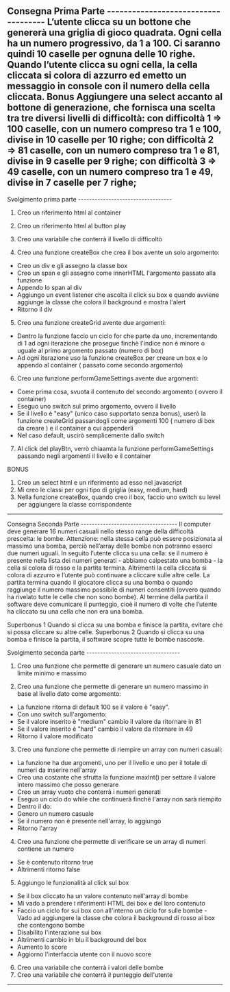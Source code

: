 Consegna Prima Parte ------------------------------------
L’utente clicca su un bottone che genererà una griglia di gioco quadrata. Ogni cella ha un numero progressivo, da 1 a 100. Ci saranno quindi 10 caselle per ognuna delle 10 righe. Quando l’utente clicca su ogni cella, la cella cliccata si colora di azzurro ed emetto un messaggio in console con il numero della cella cliccata.
Bonus
Aggiungere una select accanto al bottone di generazione, che fornisca una scelta tra tre diversi livelli di difficoltà:
con difficoltà 1 => 100 caselle, con un numero compreso tra 1 e 100, divise in 10 caselle per 10 righe;
con difficoltà 2 => 81 caselle, con un numero compreso tra 1 e 81, divise in 9 caselle per 9 righe;
con difficoltà 3 => 49 caselle, con un numero compreso tra 1 e 49, divise in 7 caselle per 7 righe;
----------------------------------------------------------

Svolgimento prima parte ----------------------------------

1. Creo un riferimento html al container
2. Creo un riferimento html al button play
3. Creo una variabile che conterrà il livello di difficoltò

4. Creo una funzione createBox che crea il box avente un solo argomento:
 - Creo un div e gli assegno la classe box
 - Creo un span e gli assegno come innerHTML l'argomento passato alla funzione
 - Appendo lo span al div
 - Aggiungo un event listener che ascolta il click su box e quando avviene aggiunge la classe che colora il background e mostra l'alert
 - Ritorno il div

5. Creo una funzione createGrid avente due argomenti:
 - Dentro la funzione faccio un ciclo for che parte da uno, incrementando di 1 ad ogni iterazione che prosegue finchè l'indice non è minore o uguale al primo argomento passato (numero di box)
 - Ad ogni iterazione uso la funzione createBox per creare un box e lo appendo al container ( passato come secondo argomento)

6. Creo una funzione performGameSettings avente due argomenti:
 - Come prima cosa, svuota il contenuto del secondo argomento ( ovvero il container)
 - Eseguo uno switch sul primo argomento, ovvero il livello
  - Se il livello è "easy" (unico caso supportato senza bonus), userò la funzione createGrid passandogli come argomenti 100 ( numero di box da creare ) e il container a cui appenderli
- Nel caso default, uscirò semplicemente dallo switch

7. Al click del playBtn, verrò chiaamta la funzione performGameSettings passando negli argomenti il livello e il container

BONUS
1. Creo un select html e un riferimento ad esso nel javascript
2. Mi creo le classi per ogni tipo di griglia (easy, medium, hard)
3. Nella funzione createBox, quando creo il box, faccio uno switch su level per aggiungere la classe corrispondente
----------------------------------------------------------


Consegna Seconda Parte -----------------------------------
Il computer deve generare 16 numeri casuali nello stesso range della difficoltà prescelta: le bombe. Attenzione: nella stessa cella può essere posizionata al massimo una bomba, perciò nell’array delle bombe non potranno esserci due numeri uguali.
In seguito l’utente clicca su una cella: se il numero è presente nella lista dei numeri generati - abbiamo calpestato una bomba - la cella si colora di rosso e la partita termina. Altrimenti la cella cliccata si colora di azzurro e l’utente può continuare a cliccare sulle altre celle.
La partita termina quando il giocatore clicca su una bomba o quando raggiunge il numero massimo possibile di numeri consentiti (ovvero quando ha rivelato tutte le celle che non sono bombe).
Al termine della partita il software deve comunicare il punteggio, cioè il numero di volte che l’utente ha cliccato su una cella che non era una bomba.

Superbonus 1
Quando si clicca su una bomba e finisce la partita, evitare che si possa cliccare su altre celle.
Superbonus 2
Quando si clicca su una bomba e finisce la partita, il software scopre tutte le bombe nascoste.

Svolgimento seconda parte ----------------------------------
1. Creo una funzione che permette di generare un numero casuale dato un limite minimo e massimo

2. Creo una funzione che permette di generare un numero massimo in base al livello dato come argomento:
 - La funzione ritorna di default 100 se il valore è "easy".
 - Con uno switch sull'argomento:
  - Se il valore inserito è "medium" cambio il valore da ritornare in 81
  - Se il valore inserito è "hard" cambio il valore da ritornare in 49
  - Ritorno il valore modificato

3. Creo una funzione che permette di riempire un array con numeri casuali:
 - La funzione ha due argomenti, uno per il livello e uno per il totale di numeri da inserire nell'array
 - Creo una costante che sfrutta la funzione maxInt() per settare il valore intero massimo che posso generare
 - Creo un array vuoto che conterrà i numeri generati
 - Eseguo un ciclo do while che continuerà finchè l'array non sarà riempito 
 - Dentro il do:
  - Genero un numero casuale
  - Se il numero non è presente nell'array, lo aggiungo
- Ritorno l'array

4. Creo una funzione che permette di verificare se un array di numeri contiene un numero
  - Se è contenuto ritorno true
  - Altrimenti ritorno false

5. Aggiungo le funzionalità al click sul box
  - Se il box cliccato ha un valore contenuto nell'array di bombe
   - Mi vado a prendere i riferimenti HTML dei box e del loro contenuto
   - Faccio un ciclo for sui box con all'interno un ciclo for sulle bombe
    - Vado ad aggiungere la classe che colora il background di rosso ai box che contengono bombe
   - Disabilito l'interazione sui box
 - Altrimenti cambio in blu il background del box
 - Aumento lo score
 - Aggiorno l'interfaccia utente con il nuovo score

6. Creo una variabile che conterrà i valori delle bombe
7. Creo una variabile che conterrà il punteggio dell'utente

------------------------------------------------------------